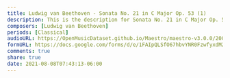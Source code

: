 ```yaml
---
title: Ludwig van Beethoven - Sonata No. 21 in C Major Op. 53 (1)
description: This is the description for Sonata No. 21 in C Major Op. 53 by Ludwig van Beethoven
composers: [Ludwig van Beethoven]
periods: [Classical]
audioURL: https://OpenMusicDataset.github.io/Maestro/maestro-v3.0.0/2009/MIDI-Unprocessed_11_R1_2009_01-05_ORIG_MID--AUDIO_11_R1_2009_11_R1_2009_01_WAV.midi
formURL: https://docs.google.com/forms/d/e/1FAIpQLSfO67hbvYNR0FzwfyxdM2LGHuAn-w4vcvNXJ2NO3ftIYTLAyg/viewform
comments: true
share: true
date: 2021-08-08T07:43:13-06:00
---
```

